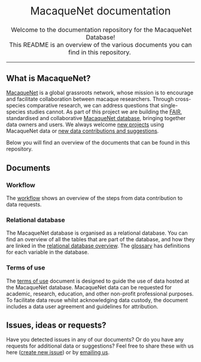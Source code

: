 <h1 style="font-weight:normal" align="center">
  &nbsp;MacaqueNet documentation&nbsp;
</h1>

<h3 style="font-weight:normal" align="center">
  &nbsp;Welcome to the documentation repository for the MacaqueNet Database! <br> This README is an overview of the various documents you can find in this repository.&nbsp;
</h3>

---

## What is MacaqueNet?

[MacaqueNet](https://macaquenet.github.io/) is a global grassroots network, whose mission is to encourage and facilitate collaboration between macaque researchers. Through cross-species comparative research, we can address questions that single-species studies cannot.
As part of this project we are building the [FAIR](https://www.go-fair.org/fair-principles/), standardised and collaborative [MacaqueNet database](https://macaquenet.github.io/database/), bringing together data owners and users. 
We always welcome [new projects](https://docs.google.com/forms/d/e/1FAIpQLSfR3pvQBxVdw8PK0UhnTfzd2Ty85oLSY3HVHmApoq7s-n26Jg/viewform) using MacaqueNet data or [new data contributions and suggestions](https://docs.google.com/forms/d/e/1FAIpQLSfZYgh6GKW_CmiwbJu4KPil3OUEYgnB3ZUQjMhJ3XfZs2WPhw/viewform).

Below you will find an overview of the documents that can be found in this repository.

## Documents

### Workflow
The [workflow](https://github.com/MacaqueNet/database/blob/main/MacaqueNet%20workflow.pdf) shows an overview of the steps from data contribution to data requests. 

### Relational database

The MacaqueNet database is organised as a relational database. 
You can find an overview of all the tables that are part of the database, and how they are linked in the [relational database overview](https://github.com/MacaqueNet/database/blob/main/MacaqueNet%20relational%20database%20overview.pdf).
The [glossary](https://github.com/MacaqueNet/database/blob/main/MacaqueNet%20glossary.pdf) has definitions for each variable in the database.

### Terms of use

The [terms of use](https://github.com/MacaqueNet/database/blob/main/MacaqueNet%20terms%20of%20use.pdf) document is designed to guide the use of data hosted at the MacaqueNet database. 
MacaqueNet data can be requested for academic, research, education, and other non-profit professional purposes. To facilitate data reuse whilst acknowledging data custody, the document includes a data user agreement and guidelines for attribution.

## Issues, ideas or requests?

Have you detected issues in any of our documents? Or do you have any requests for additional data or suggestions? Feel free to share these with us here ([create new issue](https://github.com/MacaqueNet/database/issues/new/choose)) or by [emailing us](mailto:MacaqueNet@gmail.com).
